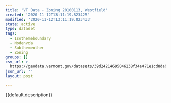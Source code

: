 ```yaml
---
title: 'VT Data - Zoning 20100113, Westfield'
created: '2020-11-12T13:11:19.823425'
modified: '2020-11-12T13:11:19.823433'
state: active
type: dataset
tags:
  - Isothemeboundary
  - Nodenvda
  - Subthemeother
  - Zoning
groups: []
csv_url: >-
  https://geodata.vermont.gov/datasets/39d24214695046238f34a471e1cd8dab_0.csv?outSR=%7B%22latestWkid%22%3A3857%2C%22wkid%22%3A102100%7D
json_url: ''
layout: post

---
```

{{default.description}}
